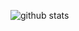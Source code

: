 ![github stats](https://github-readme-stats.vercel.app/api?username=andantet&custom_title=GitHub+Stats&show_icons=true&theme=prussian)
